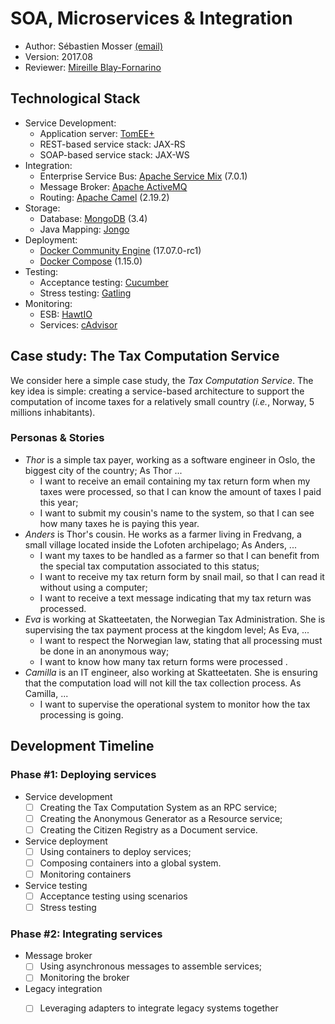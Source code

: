 # SOA, Microservices & Integration

  * Author: Sébastien Mosser [(email)](mosser@i3s.unice.fr)
  * Version: 2017.08 
  * Reviewer: [Mireille Blay-Fornarino](blay@i3s.unice.fr)

## Technological Stack

  * Service Development: 
    * Application server: [TomEE+](http://openejb.apache.org/apache-tomee.html)
    * REST-based service stack: JAX-RS
    * SOAP-based service stack: JAX-WS
  * Integration: 
    * Enterprise Service Bus: [Apache Service Mix](http://servicemix.apache.org/) (7.0.1)
    * Message Broker: [Apache ActiveMQ](http://activemq.apache.org/)
    * Routing: [Apache Camel](http://camel.apache.org/) (2.19.2)
  * Storage: 
    * Database: [MongoDB](https://www.mongodb.com) (3.4)
    * Java Mapping: [Jongo](http://jongo.org/)
  * Deployment: 
    * [Docker Community Engine](https://www.docker.com/community-edition) (17.07.0-rc1)
    * [Docker Compose](https://docs.docker.com/compose/) (1.15.0)
  * Testing:
    * Acceptance testing: [Cucumber](https://cucumber.io/) 
    * Stress testing: [Gatling](http://gatling.io/)
  * Monitoring:
    * ESB: [HawtIO](http://hawt.io/)
    * Services: [cAdvisor](https://github.com/google/cadvisor)  

## Case study: The Tax Computation Service

We consider here a simple case study, the _Tax Computation Service_. The key idea is simple: creating a service-based architecture to support the computation of income taxes for a relatively small country (_i.e._, Norway, 5 millions inhabitants).

### Personas & Stories

  * _Thor_ is a simple tax payer, working as a software engineer in Oslo, the biggest city of the country; As Thor ...
    * I want to receive an email containing my tax return form when my taxes were processed, so that I can know the amount of taxes I paid this year;
    * I want to submit my cousin's name to the system, so that I can see how many taxes he is paying this year.
  * _Anders_ is Thor's cousin. He works as a farmer living in Fredvang, a small village located inside the Lofoten archipelago; As Anders, ...
    * I want my taxes to be handled as a farmer so that I can benefit from the special tax computation associated to this status;
    * I want to receive my tax return form by snail mail, so that I can read it without using a computer;
    * I want to receive a text message  indicating that my tax return was processed. 
  * _Eva_ is working at Skatteetaten, the Norwegian Tax Administration. She is supervising the tax payment process at the kingdom level; As Eva, ...
    * I want to respect the Norwegian law, stating that all processing must be done in an anonymous way; 
    * I want to know how many tax return forms were processed .
  * _Camilla_ is an IT engineer, also working at Skatteetaten. She is ensuring that the computation load will not kill the tax collection process. As Camilla, ...
    * I want to supervise the operational system to monitor how the tax processing is going.

## Development Timeline

### Phase #1: Deploying services

  * Service development
    * [ ] Creating the Tax Computation System as an RPC service;
    * [ ] Creating the Anonymous Generator as a Resource service;
    * [ ] Creating the Citizen Registry as a Document service.
  * Service deployment
    * [ ] Using containers to deploy services;
    * [ ] Composing containers into a global system.
    * [ ] Monitoring containers
  * Service testing
    * [ ] Acceptance testing using scenarios
    * [ ] Stress testing

### Phase #2: Integrating services

  * Message broker
    * [ ] Using asynchronous messages to assemble services;
    * [ ] Monitoring the broker 
  * Legacy integration
    * [ ] Leveraging adapters to integrate legacy systems together


